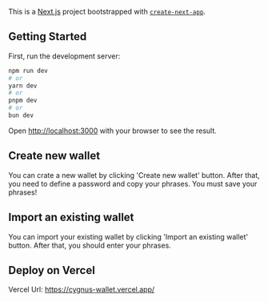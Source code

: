 This is a [Next.js](https://nextjs.org/) project bootstrapped with [`create-next-app`](https://github.com/vercel/next.js/tree/canary/packages/create-next-app).

## Getting Started

First, run the development server:

```bash
npm run dev
# or
yarn dev
# or
pnpm dev
# or
bun dev
```

Open [http://localhost:3000](http://localhost:3000) with your browser to see the result.

## Create new wallet

You can crate a new wallet by clicking 'Create new wallet' button. After that, you need to define a password and copy your phrases. You must save your phrases!

## Import an existing wallet

You can import your existing wallet by clicking 'Import an existing wallet' button. After that, you should enter your phrases.

## Deploy on Vercel

Vercel Url: https://cygnus-wallet.vercel.app/
